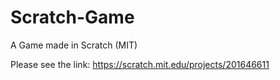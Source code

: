 # Scratch-Game
A Game made in Scratch (MIT)

Please see the link: https://scratch.mit.edu/projects/201646611
